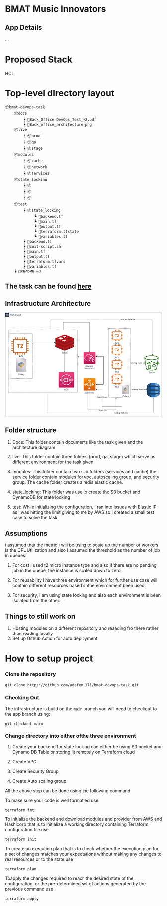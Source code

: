 # BMAT Music Innovators


## App Details

...

# Proposed Stack

HCL 


# Top-level directory layout

    📦bmat-devops-task
        📦docs
            ┣ 📜Back_Office DevOps_Test_v2.pdf
            ┣ 📜Back_office_architecture.png
        📦live
            ┣ 📦prod
            ┣ 📦qa
            ┣ 📦stage
        📦modules
            ┣ 📦cache
            ┣ 📦network
            ┣ 📦services
        📦state_locking
            ┣ 📦
            ┣ 📦
            ┣ 📦
        📦test
            ┣ 📦state_locking
                 ┗ 📜backend.tf
                 ┗ 📜main.tf
                 ┗ 📜output.tf
                 ┗ 📜terraform.tfstate
                 ┗ 📜variables.tf
            ┣ 📜backend.tf
            ┣ 📜init-script.sh
            ┣ 📜main.tf
            ┣ 📜output.tf
            ┣ 📜terraform.tfvars
            ┣ 📜variables.tf
        ┣ 📜README.md


## The task can be found [here](https://github.com/adefemi171/bmat-devops-task/blob/main/docs/Back_Office%20DevOps_Test_v2.pdf)

## Infrastructure Architecture
![](docs/Back_office_architecture.png?raw=true)


## Folder structure

1. Docs: This folder contain documents like the task given and the architecture diagram

2. live: This folder contain three folders (prod, qa, stage) which serve as different environment for the task given.

3. modules: This folder contain two sub folders (services and cache) the service folder contain modules for vpc, autoscaling group, and security group. The cache folder creates a redis elastic cache.

4. state_locking: This folder was use to create the S3 bucket and DynamoDB for state locking

5. test: While initializing the configuration, I ran into issues with Elastic IP as i was hitting the limit giving to me by AWS so I created a small test case to solve the task.

## Assumptions
I assumed that the metric I will be using to scale up the number of workers is the CPUUtilization and also I assumed the threshold as the number of job in queues.

1. For cost I used t2.micro instance type and also if there are no pending job in the queue, the instance is scaled down to zero

2. For reusability I have three environment which for further use case will contain different resources based onthe environment been used.

3. For security, I am using state locking and also each environment is been isolated from the other.

## Things to still work on
1. Hosting modules on a different repository and reaading fro there rather than reading locally
2. Set up Github Action for auto deployment

# How to setup project

### Clone the repository 

```
git clone https://github.com/adefemi171/bmat-devops-task.git
```
### Checking Out
The infrastructure is build on the ``` main ``` branch you will need to checkout to the app branch using:

```
git checkout main
```

### Change directory into either ofthe three environment

1. Create your backend for state locking can either be using S3 bucket and Dynamo DB Table or storing iit remotely on Terraform cloud

2. Create VPC

3. Create Security Group

4. Create Auto scaling group

All the above step can be done using the following command

To make sure your code is well formatted use

```
terraform fmt
```

To initialize the backend and download modules and provider from AWS and Hashicorp that is to initialize a working directory containing Terraform configuration file use

```
terraform init
```

To create an execution plan that is to check whether the execution plan for a set of changes matches your expectations without making any changes to real resources or to the state use

```
terraform plan
```

Toapply the changes required to reach the desired state of the configuration, or the pre-determined set of actions generated by the previous command use

```
terraform apply
```

